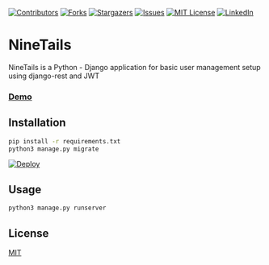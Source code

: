
[![Contributors][contributors-shield]][contributors-url]
[![Forks][forks-shield]][forks-url]
[![Stargazers][stars-shield]][stars-url]
[![Issues][issues-shield]][issues-url]
[![MIT License][license-shield]][license-url]
[![LinkedIn][linkedin-shield]][linkedin-url]


# NineTails

NineTails is a Python - Django application for basic user management setup using django-rest and JWT
### <a href="https://murmuring-chamber-51612.herokuapp.com/" target="_blank">Demo</a>



## Installation

```bash
pip install -r requirements.txt
python3 manage.py migrate
```

[![Deploy](https://www.herokucdn.com/deploy/button.svg)](https://heroku.com/deploy?template=https://github.com/piccolo09/ninetails)


## Usage

```bash
python3 manage.py runserver
```

## License
[MIT](https://choosealicense.com/licenses/mit/)


<!-- MARKDOWN LINKS & IMAGES -->
<!-- https://www.markdownguide.org/basic-syntax/#reference-style-links -->
[contributors-shield]: https://img.shields.io/github/contributors/piccolo09/ninetails.svg?style=for-the-badge
[contributors-url]: https://github.com/piccolo09/ninetails/graphs/contributors
[forks-shield]: https://img.shields.io/github/forks/piccolo09/ninetails.svg?style=for-the-badge
[forks-url]: https://github.com/piccolo09/ninetails/network/members
[stars-shield]: https://img.shields.io/github/stars/piccolo09/ninetails.svg?style=for-the-badge
[stars-url]: https://github.com/piccolo09/ninetails/stargazers
[issues-shield]: https://img.shields.io/github/issues/piccolo09/ninetails.svg?style=for-the-badge
[issues-url]: https://github.com/piccolo09/ninetails/issues
[license-shield]: https://img.shields.io/github/license/piccolo09/ninetails?style=for-the-badge
[linkedin-shield]: https://img.shields.io/badge/-LinkedIn-black.svg?style=for-the-badge&logo=linkedin&colorB=555
[linkedin-url]: https://www.linkedin.com/in/keshav-pachpinde-044531211/
[license-url]: https://github.com/piccolo09/ninetails/blob/master/LICENSE.txt
